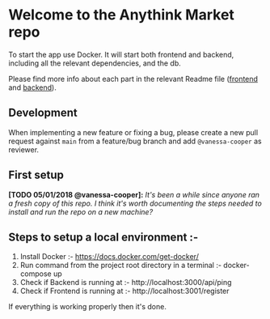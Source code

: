 # Welcome to the Anythink Market repo

To start the app use Docker. It will start both frontend and backend, including all the relevant dependencies, and the db.

Please find more info about each part in the relevant Readme file ([frontend](frontend/readme.md) and [backend](backend/README.md)).

## Development

When implementing a new feature or fixing a bug, please create a new pull request against `main` from a feature/bug branch and add `@vanessa-cooper` as reviewer.

## First setup

**[TODO 05/01/2018 @vanessa-cooper]:** _It's been a while since anyone ran a fresh copy of this repo. I think it's worth documenting the steps needed to install and run the repo on a new machine?_

## Steps to setup a local environment :-

1. Install Docker :- https://docs.docker.com/get-docker/
2. Run command from the project root directory in a terminal :- docker-compose up
3. Check if Backend is running at :- http://localhost:3000/api/ping
4. Check if Frontend is running at :- http://localhost:3001/register

If everything is working properly then it's done.
